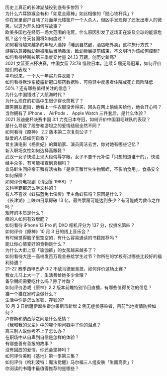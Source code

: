 历史上真正的长津湖战役到底有多惨烈？  
为什么六耳猕猴会有和「如意金箍棒」如此相像的「随心铁杆兵」?  
你在家里窗户目睹了对面单元楼窗户一个人杀人，但凶手发现你了还发出瘆人的微笑。以这为开头如何写故事？  
欧美多国也在经历一场大范围的电荒，什么原因引发了这场正在波及全球的能源危机？这个冬天各国将如何度过？  
如何看待越来越多的年轻人选择「睡到自然醒，酒店吃外卖」这种旅行方式？  
游客执意接触幼狮被阻后当场撒泼，致幼狮展提前结束，不文明行为该如何控制?  
如何看待特斯拉第三季度交付量 24.13 万辆，创历史新高?  
2021 女篮亚洲杯决赛，中国女篮 73:78 惜败日本，连续 5 届无缘冠军，如何评价她们的表现？  
平均说来，一个人一年买几件衣服？  
如何看待默沙东披露新冠口服药数据称，可将轻中度患者住院或死亡风险降低 50%？还有哪些值得关注的信息？  
为什么中国错过了大航海时代？  
为什么现在的初高中生很少穿长筒靴了？  
跟男朋友逛街，他看上一件衣服没舍得买，回头在网上偷偷买给他，他会开心吗？  
当你拥有了 iPhone 、 AirPods 、 Apple Watch 三件套后，是什么体验？  
2021 苏迪曼杯决赛中国 3:1 力克日本夺冠，如何评价中国羽毛球队的表现？  
是什么导致了段誉和游坦之的爱情结局全然不同？  
如何看待《原神》 2.2 版本第二次复刻公子？  
缺爱的人该如何自救？  
曾主演电影《杨贵妃》的舞蹈家、演员周洁去世，你对她有哪些记忆？  
新入职场女性如何选择高跟鞋？  
武汉一女子快递上现大段侮辱字眼，女子不要千元补偿「只想知道谁干的」，快递经手众多，有可能核查到真相吗？  
盒马鲜生回应帝王蟹有活虫称「是帝王蟹伴生生物蟹蛭，不影响食用」，食品安全如何保障？  
如何评价电视剧《请回答 1988》？  
文科学霸都怎么学文科的？  
有人不喜欢《虹猫蓝兔七侠传》里主角虹猫吗？原因是什么？  
《长津湖》上映四日票房破 13 亿，最终票房可能达到多少？有可能成为救市之作吗？  
矩阵的本质是什么？  
瘦的人如何有效增肥？  
如何看待 iPhone 13  Pro 的 DXO 相机评分为 137 分，仅排名第四？  
如何评价《原神》10 月 3 日的线上音乐会？  
有时候觉得脑子里空空的，有什么容易通读的书籍推荐吗？  
能让你心情变好的食物是什么？  
为什么大街上穿「瑜伽裤」的女孩越来越多了？  
如何看待大连一高校发百万现金券给学生过节？你所在的学校有过哪些比较好的福利待遇？  
21-22 赛季西甲巴萨 0:2 不敌马德里竞技，如何评价这场比赛？  
我女儿马上大一了，生活费给她多少合理？  
备孕期间需要吃什么吗？除了叶酸？  
如何评价游戏《原神》2.2 版本前瞻特别节目直播，有哪些值得关注的信息？  
猫一个猫在家时会做什么？  
生活中你是怎么省钱、存钱的?  
10 月 3 日新疆伊犁州霍尔果斯市新增 2 例无症状感染者，目前当地疫情防控如何？  
卢修斯和纳西莎之间是什么感情？  
《我和我的父辈》中的哪个瞬间戳中了你的泪点？  
高三别人说你考不上了怎么办？  
在职场中从自卑到自信是怎样的体验？  
有哪些善有善报的故事？  
没有回应的爱情，你还会坚持吗？  
如何评价美剧《基地》第一季第三集？  
如何评价《哈利波特：魔法觉醒》马尔福三人组皮肤「生而高贵」?  
你阅读的书籍中最值得推荐的是哪些？  
